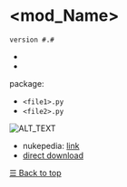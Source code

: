 # <mod_Name>
`version #.#`

**<Oneliner description>**
- <feature1>
- <feature2>

package:
- `<file1>.py`
- `<file2>.py`

![ALT_TEXT]()

- nukepedia: [link]()
- [direct download]()

[&#9776; Back to top](#Tool-list)
